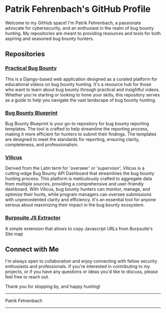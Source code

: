 # Patrik Fehrenbach's GitHub Profile

Welcome to my GitHub space! I'm Patrik Fehrenbach, a passionate advocate for cybersecurity, and an enthusiast in the realm of bug bounty hunting. My repositories are meant to providing resources and tools for both aspiring and seasoned bug bounty hunters.

## Repositories

### [Practical Bug Bounty](https://github.com/PatrikFehrenbach/practical-bug-bounty)
This is a Django-based web application designed as a curated platform for educational videos on bug bounty hunting. It's a resource hub for those who want to learn about bug bounty through practical and insightful videos. Whether you're starting or looking to hone your skills, this repository serves as a guide to help you navigate the vast landscape of bug bounty hunting.

### [Bug Bounty Blueprint](https://github.com/PatrikFehrenbach/BugBountyBlueprint)
Bug Bounty Blueprint is your go-to repository for bug bounty reporting templates. The tool is crafted to help streamline the reporting process, making it more efficient for hunters to submit their findings. The templates are designed to meet the standards for reporting, ensuring clarity, completeness, and professionalism.

### [Vilicus](https://github.com/PatrikFehrenbach/vilicus)
Derived from the Latin term for 'overseer' or 'supervisor', Vilicus is a cutting-edge Bug Bounty API Dashboard that streamlines the bug bounty hunting process. This platform is meticulously crafted to aggregate data from multiple sources, providing a comprehensive and user-friendly dashboard. With Vilicus, bug bounty hunters can monitor, manage, and optimize their hunts, while program managers can oversee submissions with unprecedented clarity and efficiency. It's an essential tool for anyone serious about maximizing their impact in the bug bounty ecosystem.

### [Burpsuite JS Extractor](https://github.com/PatrikFehrenbach/burpsuite-js-extractor)

A simple extension that allows to copy Javascript URLs from Burpsuite's Site map 

## Connect with Me

I'm always open to collaboration and enjoy connecting with fellow security enthusiasts and professionals. If you're interested in contributing to my projects, or if you have any questions or ideas you'd like to discuss, please feel free to reach out.

Thank you for stopping by, and happy hunting!

---

Patrik Fehrenbach

---

